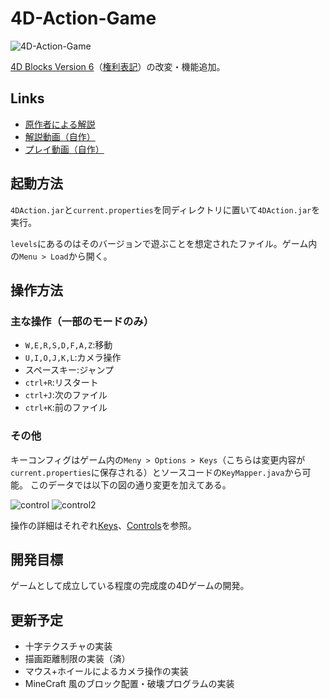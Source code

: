 # 4D-Action-Game

![4D-Action-Game](https://gyazo.com/2d3cec1396f93f7429b9649d9aef2899.png)

[4D Blocks Version 6](http://www.urticator.net/blocks/v6/index.html)（[権利表記](http://www.urticator.net/essay/3/373.html)）の改変・機能追加。

## Links
- [原作者による解説](http://www.urticator.net/maze/)
- [解説動画（自作）](https://www.nicovideo.jp/watch/sm31889569)
- [プレイ動画（自作）](https://www.nicovideo.jp/watch/sm33133173)

## 起動方法
`4DAction.jar`と`current.properties`を同ディレクトリに置いて`4DAction.jar`を実行。

`levels`にあるのはそのバージョンで遊ぶことを想定されたファイル。ゲーム内の`Menu > Load`から開く。

## 操作方法
### 主な操作（一部のモードのみ）
- `W,E,R,S,D,F,A,Z`:移動
- `U,I,O,J,K,L`:カメラ操作
- スペースキー:ジャンプ
- `ctrl+R`:リスタート
- `ctrl+J`:次のファイル
- `ctrl+K`:前のファイル
### その他
キーコンフィグはゲーム内の`Meny > Options > Keys`（こちらは変更内容が`current.properties`に保存される）とソースコードの`KeyMapper.java`から可能。
このデータでは以下の図の通り変更を加えてある。

![control](https://gyazo.com/eca1b5e73f611e05db2bcd918d363c9f.png)
![control2](https://gyazo.com/ed846ed6ae92a6355b13e4d253f8fa6f.png)

操作の詳細はそれぞれ[Keys](http://www.urticator.net/maze/ref-keys.html)、[Controls](http://www.urticator.net/blocks/v6/controls.html)を参照。

## 開発目標
ゲームとして成立している程度の完成度の4Dゲームの開発。

## 更新予定
- 十字テクスチャの実装
- 描画距離制限の実装（済）
- マウス+ホイールによるカメラ操作の実装
- MineCraft 風のブロック配置・破壊プログラムの実装
